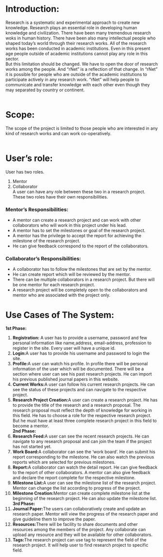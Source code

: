 # Introduction: #
Research is a systematic and experimental approach to create new knowledge. Research plays an essential role in developing human knowledge and civilization. There have been many tremendous research woks in human history. There have been also many intellectual people who shaped today’s world through their research works. All of the research works has been conducted in academic institutions. Even in this present age people outside of academic institutions cannot play any role in this sector.<br>
But this limitation should be changed. We have to open the door of research works among the people. And “rNet” is a reflection of that change. In “rNet” it is possible for people who are outside of the academic institutions to participate actively in any research work. “rNet” will help people to communicate and transfer knowledge with each other even though they may separated by country or continent.<br>
<br>
<h1>Scope:</h1>
The scope of the project is limited to those people who are interested in any kind of research works and can work co-operatively.<br>
<br>
<h1>User’s role:</h1>
User has two roles.<br>
<ol><li>Mentor<br>
</li><li>Collaborator<br>
A user can have any role between these two in a research project. These two roles have their own responsibilities.</li></ol>

<h3>Mentor’s Responsibilities:</h3>
<ul><li>A mentor can create a research project and can work with other collaborators who will work in this project under his lead.<br>
</li><li>A mentor has to set the milestones or goal of the research project.<br>
</li><li>A mentor has the privilege to accept the report for achieving the milestone of the research project.<br>
</li><li>He can give feedback correspond to the report of the collaborators.</li></ul>

<h3>Collaborator’s Responsibilities:</h3>
<ul><li>A collaborator has to follow the milestones that are set by the mentor.<br>
</li><li>He can create report which will be reviewed by the mentor.<br>
</li><li>There can be multiple collaborators in a research project. But there will be one mentor for each research project.<br>
</li><li>A research project will be completely open to the collaborators and mentor who are associated with the project only.</li></ul>

<h1>Use Cases of The System:</h1>
<b>1st Phase:</b>
<ol><li><b>Registration:</b> A user has to provide a username, password and few personal information like name,address, email-address, profession to register in the site. Every user will have a unique id.<br>
</li><li><b>Login:</b>A user has to provide his username and password to login the site.<br>
</li><li><b>Profile:</b>A user can watch his profile. In profile there will be personal information of the user which will be documented. There will be a section where user can see his past research projects. He can import his previous published journal papers in this website.<br>
</li><li><b>Current Works:</b>A user can follow his current research projects. He can see the status of these projects and can navigate to the respective project.<br>
</li><li><b>Research Project Creation:</b>A user can create a research project. He has to provide the title of the research and a research proposal. The research proposal must reflect the depth of knowledge for working in this field. He has to choose a role for the respective research project. But he must have at least three complete research project in this field to become a mentor.<br>
<b>2nd Phase:</b>
</li><li><b>Research Feed:</b>A user can see the recent research projects. He can navigate to any research proposal and can join the team if the project has not started yet.<br>
</li><li><b>Work Board:</b>A collaborator can see the ‘work board’. He can submit his report corresponding to the milestone. He can also watch the previous reports which are selected for previous milestones.<br>
</li><li><b>Report:</b>A collaborator can watch the detail report. He can give feedback to the report of other collaborators. A mentor can also give feedback and declare the report complete for the respective milestone.<br>
</li><li><b>Milestone List:</b>A user can see the milestone list of the research project. Mentor can change the list according to progress of the project.<br>
</li><li><b>Milestone Creation:</b>Mentor can create complete milestone list at the beginning of the research project. He can also update the milestone list.<br>
<b>3rd Phase:</b>
</li><li><b>Journal Paper:</b>The users can collaboratively create and update an research paper. Mentor will view the progress of the research paper and give guideline  them to improve the paper.<br>
</li><li><b>Resources:</b>There will be facility to share documents and other resources among the members of the project. Any collaborate can upload any resource and they will be available for other collaborators.<br>
</li><li><b>Tags:</b>The research project can use tag to represent the field of the research project. It will help user to find research project to specific field.